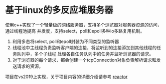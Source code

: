 # 基于linux的多反应堆服务器

使用c++实现了一个轻量级的网络服务器，支持多个浏览器对服务器资源的访问，通过线程池提高 并发度，支持select，poll和epoll多种io多路复用机制。

1. 利用多态将select, poll和epoll封装为不同类型的监听器
2. 线程池中主线程负责监听客户端的连接，将监听到的连接添加到其他线程的任务队列中，多个子线程 处理各自任务队列中的任务并监听浏览器的请求。
3. 对于浏览器的每个请求，都会创建一个tcpConnection对象负责解析请求和发送请求的资源。

项目在vs2019上实现，关于项目内容的详细介绍请参考 [reactor](https://blog.csdn.net/m0_46168092/article/details/146928330?sharetype=blogdetail&sharerId=146928330&sharerefer=PC&sharesource=m0_46168092&sharefrom=mp_from_link)

